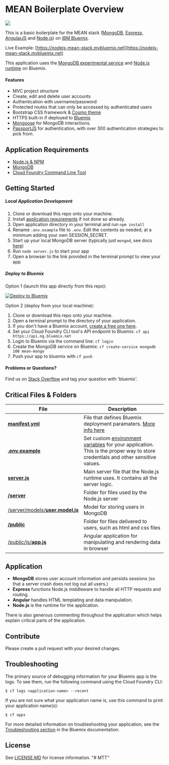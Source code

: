 # MEAN Boilerplate Overview

<img src="https://dl.dropboxusercontent.com/s/vd367cadrk97zjg/MEAN%20Logo.jpg">

This is a basic boilerplate for the MEAN stack ([MongoDB](https://www.mongodb.org/), [Express](http://expressjs.com/), [AngularJS](https://angularjs.org/) and [Node.js](https://nodejs.org)) on [IBM Bluemix](http://bluemix.net).

Live Example: [https://nodejs-mean-stack.mybluemix.net](https://nodejs-mean-stack.mybluemix.net)

This application uses the [MongoDB experimental service](https://www.ng.bluemix.net/docs/#services/MongoDB/index.html#MongoDB) and [Node.js runtime](https://www.ng.bluemix.net/docs/starters/nodejs/index.html) on Bluemix.

#### Features
- MVC project structure
- Create, edit and delete user accounts
- Authentication with username/password
- Protected routes that can only be accessed by authenticated users
- Bootstrap CSS framework & [Cosmo theme](https://bootswatch.com/cosmo/)
- HTTPS built-in if deployed to [Bluemix](#deploy-to-bluemix)
- [Mongoose](https://github.com/Automattic/mongoose) for MongoDB interactions.
- [PassportJS](http://passportjs.org) for authentication, with over 300 authentication strategies to pick from.

## Application Requirements
- [Node.js & NPM](https://nodejs.org/en/download/)
- [MongoDB](https://www.mongodb.org)
- [Cloud Foundry Command Line Tool](https://docs.cloudfoundry.org/devguide/installcf/)

## Getting Started
##### Local Application Development
1. Clone or download this repo onto your machine.
2. Install [application requirements](#application-requirements) if not done so already.
3. Open application directory in your terminal and run `npm install`
4. Rename `.env.example` file to `.env`.  Edit the contents as needed, at a minimum adding your own SESSION_SECRET.
5. Start up your local MongoDB server (typically just `mongod`, see docs [here](https://docs.mongodb.org/getting-started/shell/installation/))
6. Run `node server.js` to start your app
7. Open a browser to the link provided in the terminal prompt to view your app

##### Deploy to Bluemix

Option 1 (launch this app directly from this repo):

[![Deploy to Bluemix](https://bluemix.net/deploy/button.png)](https://bluemix.net/deploy?repository=https://github.com/IBM-Bluemix/Nodejs-MEAN-Stack)

Option 2 (deploy from your local machine):

1. Clone or download this repo onto your machine.
2. Open a terminal prompt to the directory of your application.
3. If you don't have a Bluemix account, [create a free one here](https://console.ng.bluemix.net/registration/).
4. Set your Cloud Foundry CLI tool's API endpoint to Bluemix: `cf api https://api.ng.bluemix.net `
5. Login to Bluemix via the command line: `cf login`
6. Create the MongoDB service on Bluemix: `cf create-service mongodb 100 mean-mongo`
7. Push your app to bluemix with `cf push`

#### Problems or Questions?
Find us on [Stack Overflow](https://stackoverflow.com/questions/tagged/bluemix) and tag your question with 'bluemix'.

## Critical Files & Folders

| File                               | Description                                                  |
| ---------------------------------- | ------------------------------------------------------------ |
| [**manifest.yml**](./manifest.yml) | File that defines Bluemix deployment paramaters. [More info here](https://www.ng.bluemix.net/docs/manageapps/depapps.html#appmanifest)
| [**.env.example**](./.env.example) | Set custom [environment variables](https://en.wikipedia.org/wiki/Environment_variable) for your application. This is the proper way to store credentials and other sensitive values.
| [**server.js**](./server.js) | Main server file that the Node.js runtime uses. It contains all the server logic.
| [**/server**](./server) | Folder for files used by the Node.js server
| [/server/models/**user.model.js**](./server/models/user.model.js) | Model for storing users in MongoDB
| [**/public**](./public) | Folder for files delivered to users, such as html and css files
| [/public/js/**app.js**](./public/js/app.js) | Angular application for manipulating and rendering data in browser


## Application
- **MongoDB** stores user account information and persists sessions (so that a server crash does not log out all users.)
- **Express** functions Node.js middleware to handle all HTTP requests and routing.
- **Angular** handles HTML templating and data manipulation.
- **Node.js** is the runtime for the application.

There is also generous commenting throughout the application which helps explain critical parts of the application.

## Contribute
Please create a pull request with your desired changes.

## Troubleshooting
The primary source of debugging information for your Bluemix app is the logs. To see them, run the following command using the Cloud Foundry CLI:

  ```
  $ cf logs <application-name> --recent
  ```

If you are not sure what your application name is, use this command to print your application name(s):

  ```
  $ cf apps
  ```

For more detailed information on troubleshooting your application, see the [Troubleshooting section](https://www.ng.bluemix.net/docs/troubleshoot/tr.html) in the Bluemix documentation.

## License
See [LICENSE.MD](https://github.com/IBM-Bluemix/Nodejs-MEAN-Stack/blob/master/LICENSE.md) for license information.
"# MTT" 

